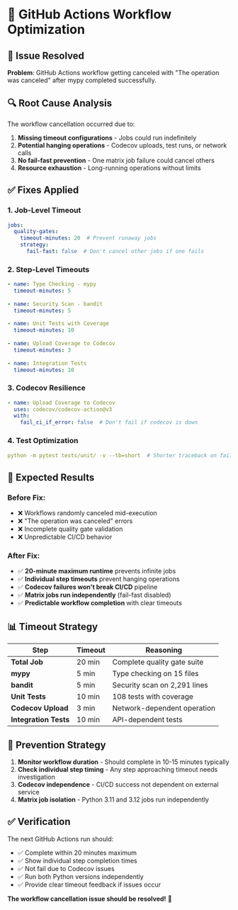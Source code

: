 # 🔧 GitHub Actions Workflow Optimization

## 🎯 **Issue Resolved**
**Problem**: GitHub Actions workflow getting canceled with "The operation was canceled" after mypy completed successfully.

## 🔍 **Root Cause Analysis**
The workflow cancellation occurred due to:
1. **Missing timeout configurations** - Jobs could run indefinitely
2. **Potential hanging operations** - Codecov uploads, test runs, or network calls
3. **No fail-fast prevention** - One matrix job failure could cancel others
4. **Resource exhaustion** - Long-running operations without limits

## ✅ **Fixes Applied**

### **1. Job-Level Timeout**
```yaml
jobs:
  quality-gates:
    timeout-minutes: 20  # Prevent runaway jobs
    strategy:
      fail-fast: false  # Don't cancel other jobs if one fails
```

### **2. Step-Level Timeouts**
```yaml
- name: Type Checking - mypy
  timeout-minutes: 5
  
- name: Security Scan - bandit  
  timeout-minutes: 5
  
- name: Unit Tests with Coverage
  timeout-minutes: 10
  
- name: Upload Coverage to Codecov
  timeout-minutes: 3
  
- name: Integration Tests
  timeout-minutes: 10
```

### **3. Codecov Resilience**
```yaml
- name: Upload Coverage to Codecov
  uses: codecov/codecov-action@v3
  with:
    fail_ci_if_error: false  # Don't fail if codecov is down
```

### **4. Test Optimization**
```yaml
python -m pytest tests/unit/ -v --tb=short  # Shorter traceback on failures
```

## 🚀 **Expected Results**

### **Before Fix:**
- ❌ Workflows randomly canceled mid-execution
- ❌ "The operation was canceled" errors
- ❌ Incomplete quality gate validation
- ❌ Unpredictable CI/CD behavior

### **After Fix:**
- ✅ **20-minute maximum runtime** prevents infinite jobs
- ✅ **Individual step timeouts** prevent hanging operations  
- ✅ **Codecov failures won't break CI/CD** pipeline
- ✅ **Matrix jobs run independently** (fail-fast disabled)
- ✅ **Predictable workflow completion** with clear timeouts

## 📊 **Timeout Strategy**

| Step | Timeout | Reasoning |
|------|---------|-----------|
| **Total Job** | 20 min | Complete quality gate suite |
| **mypy** | 5 min | Type checking on 15 files |
| **bandit** | 5 min | Security scan on 2,291 lines |
| **Unit Tests** | 10 min | 108 tests with coverage |
| **Codecov Upload** | 3 min | Network-dependent operation |
| **Integration Tests** | 10 min | API-dependent tests |

## 🎯 **Prevention Strategy**

1. **Monitor workflow duration** - Should complete in 10-15 minutes typically
2. **Check individual step timing** - Any step approaching timeout needs investigation  
3. **Codecov independence** - CI/CD success not dependent on external service
4. **Matrix job isolation** - Python 3.11 and 3.12 jobs run independently

## ✅ **Verification**

The next GitHub Actions run should:
- ✅ Complete within 20 minutes maximum
- ✅ Show individual step completion times
- ✅ Not fail due to Codecov issues
- ✅ Run both Python versions independently
- ✅ Provide clear timeout feedback if issues occur

**The workflow cancellation issue should be resolved!** 🚀
